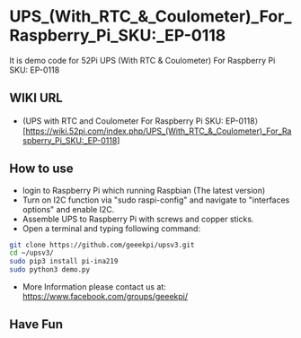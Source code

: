 # UPS_(With_RTC_&_Coulometer)_For_Raspberry_Pi_SKU:_EP-0118
It is demo code for 52Pi UPS (With RTC &amp; Coulometer) For Raspberry Pi SKU: EP-0118
## WIKI URL 
* (UPS with RTC and Coulometer For Raspberry Pi SKU: EP-0118）[https://wiki.52pi.com/index.php/UPS_(With_RTC_&_Coulometer)_For_Raspberry_Pi_SKU:_EP-0118]
## How to use
* login to Raspberry Pi which running Raspbian (The latest version) 
* Turn on I2C function via "sudo raspi-config" and navigate to "interfaces options" and enable I2C.
* Assemble UPS to Raspberry Pi with screws and copper sticks.
* Open a terminal and typing following command:
```bash
git clone https://github.com/geeekpi/upsv3.git 
cd ~/upsv3/
sudo pip3 install pi-ina219
sudo python3 demo.py
```
* More Information please contact us at: https://www.facebook.com/groups/geeekpi/
## Have Fun
